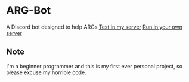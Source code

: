 # ARG-Bot 
A Discord bot designed to help ARGs
[Test in my server](https://discord.gg/uDNJGxQ)
[Run in your own server](https://discordapp.com/oauth2/authorize?&client_id=531971069549084673&scope=bot&permissions=8)

## Note
I'm a beginner programmer and this is my first ever personal project, so please excuse my horrible code. 
